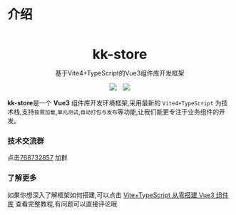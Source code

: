 # 介绍

<br />
<br />
<div style="text-align:center">
<b style="font-size:30px">kk-store</b>
<p>基于Vite4+TypeScript的Vue3组件库开发框架</p>
<img style="display:inline" src="https://img.shields.io/npm/v/create-kk-store" />

<img style="display:inline;margin-left:10px" src="https://img.shields.io/npm/dt/create-kk-store" />
</div>

**kk-store**是一个 **Vue3** 组件库开发环境框架,采用最新的 `Vite4+TypeScript` 为技术栈,支持`按需加载`,`单元测试`,`自动打包与发布`等功能,让我们能更专注于业务组件的开发。

### 技术交流群

点击<a target="_blank" href="https://qm.qq.com/cgi-bin/qm/qr?k=crNHhLZYUpx3MHdlzD2r3NcE93WKt_w7&jump_from=webapi&authKey=4KF8ltIhPHIbXHudldjvq7Q/W6COfs+ycjKTRmIquQsJL0nCy+gU6CGb53mGpIMc">768732857</a> 加群

### 了解更多

如果你想深入了解框架如何搭建,可以点击 [Vite+TypeScript 从零搭建 Vue3 组件库](https://juejin.cn/column/7118932817119019015) 查看完整教程,有问题可以直接评论哦
